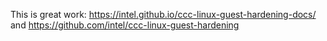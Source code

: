 This is great work: https://intel.github.io/ccc-linux-guest-hardening-docs/ and https://github.com/intel/ccc-linux-guest-hardening
